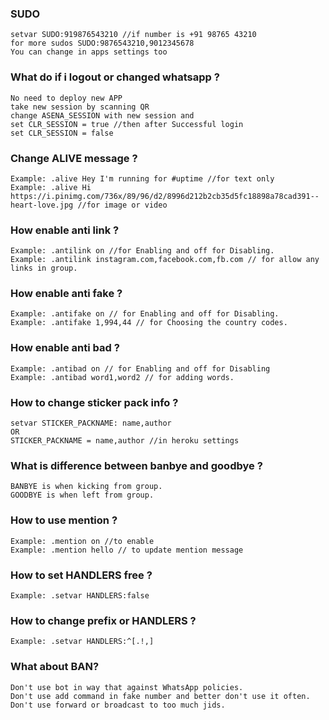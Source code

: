 ### **SUDO**<br>
```
setvar SUDO:919876543210 //if number is +91 98765 43210 
for more sudos SUDO:9876543210,9012345678
You can change in apps settings too
```
### **What do if i logout or changed whatsapp ?**<br>
```
No need to deploy new APP 
take new session by scanning QR
change ASENA_SESSION with new session and
set CLR_SESSION = true //then after Successful login
set CLR_SESSION = false
```
### **Change ALIVE message ?**<br>
```
Example: .alive Hey I'm running for #uptime //for text only
Example: .alive Hi https://i.pinimg.com/736x/89/96/d2/8996d212b2cb35d5fc18898a78cad391--heart-love.jpg //for image or video
```
### **How enable anti link ?**<br>
```
Example: .antilink on //for Enabling and off for Disabling.
Example: .antilink instagram.com,facebook.com,fb.com // for allow any links in group.
```
### **How enable anti fake ?**<br>
```
Example: .antifake on // for Enabling and off for Disabling.
Example: .antifake 1,994,44 // for Choosing the country codes.
```
### **How enable anti bad ?**<br>
```
Example: .antibad on // for Enabling and off for Disabling
Example: .antibad word1,word2 // for adding words.
```
### **How to change sticker pack info ?**<br>
```
setvar STICKER_PACKNAME: name,author
OR
STICKER_PACKNAME = name,author //in heroku settings
```
### **What is difference between banbye and goodbye ?**
```
BANBYE is when kicking from group.
GOODBYE is when left from group.
```
### **How to use mention ?**
```
Example: .mention on //to enable
Example: .mention hello // to update mention message
```
### **How to set HANDLERS free ?**
```
Example: .setvar HANDLERS:false
```
### **How to change prefix or HANDLERS ?**
```
Example: .setvar HANDLERS:^[.!,]
```
### **What about BAN?** 
```
Don't use bot in way that against WhatsApp policies.
Don't use add command in fake number and better don't use it often.
Don't use forward or broadcast to too much jids.
```